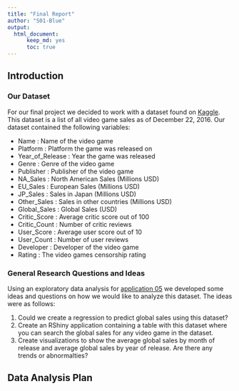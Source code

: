 ```yaml
---
title: "Final Report"
author: "S01-Blue"
output: 
  html_document:
      keep_md: yes
      toc: true
---
```




## Introduction

### Our Dataset

For our final project we decided to work with a dataset found on [Kaggle](https://www.kaggle.com/). This dataset is a list of all video game sales as of December 22, 2016. Our dataset contained the following variables:

- Name : Name of the video game
- Platform : Platform the game was released on
- Year_of_Release : Year the game was released
- Genre : Genre of the video game
- Publisher : Publisher of the video game
- NA_Sales : North American Sales (Millions USD)
- EU_Sales : European Sales (Millions USD)
- JP_Sales : Sales in Japan (Millions USD)
- Other_Sales : Sales in other countries (Millions USD)
- Global_Sales : Global Sales (USD)
- Critic_Score : Average critic score out of 100
- Critic_Count : Number of critic reviews
- User_Score : Average user score out of 10
- User_Count : Number of user reviews
- Developer : Developer of the video game
- Rating : The video games censorship rating

### General Research Questions and Ideas

Using an exploratory data analysis for [application 05](https://github.com/sta518/application05-s01-blue) we developed some ideas and questions on how we would like to analyze this dataset. The ideas were as follows:

1. Could we create a regression to predict global sales using this dataset?
2. Create an RShiny application containing a table with this dataset where you can search the global sales for any video game in the dataset.
3. Create visualizations to show the average global sales by month of release and average global sales by year of release. Are there any trends or abnormalties?

## Data Analysis Plan





